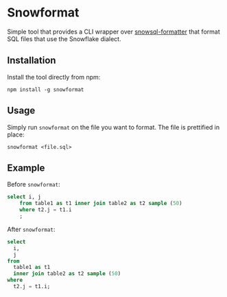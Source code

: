 # Snowformat

Simple tool that provides a CLI wrapper over [snowsql-formatter](https://github.com/Snowflake-Labs/snowsql-formatter)
that format SQL files that use the Snowflake dialect.

## Installation

Install the tool directly from npm:

```shell
npm install -g snowformat
```

## Usage

Simply run `snowformat` on the file you want to format. The file is prettified in place:

```shell
snowformat <file.sql>
```

## Example

Before `snowformat`:

```sql
select i, j
    from table1 as t1 inner join table2 as t2 sample (50)
    where t2.j = t1.i
    ;
```

After `snowformat`:

```sql
select
  i,
  j
from
  table1 as t1
  inner join table2 as t2 sample (50)
where
  t2.j = t1.i;
```
